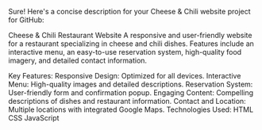 
Sure! Here's a concise description for your Cheese & Chili website project for GitHub:

Cheese & Chili Restaurant Website
A responsive and user-friendly website for a restaurant specializing in cheese and chili dishes. Features include an interactive menu, an easy-to-use reservation system, high-quality food imagery, and detailed contact information.

Key Features:
Responsive Design: Optimized for all devices.
Interactive Menu: High-quality images and detailed descriptions.
Reservation System: User-friendly form and confirmation popup.
Engaging Content: Compelling descriptions of dishes and restaurant information.
Contact and Location: Multiple locations with integrated Google Maps.
Technologies Used:
HTML
CSS
JavaScript
